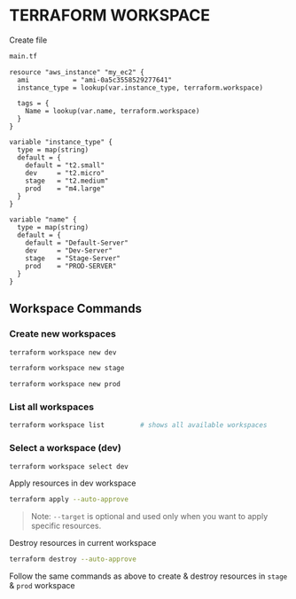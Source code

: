 # TERRAFORM WORKSPACE

Create file
```sh
main.tf
```

```hcl
resource "aws_instance" "my_ec2" {
  ami           = "ami-0a5c3558529277641"
  instance_type = lookup(var.instance_type, terraform.workspace)

  tags = {
    Name = lookup(var.name, terraform.workspace)
  }
}

variable "instance_type" {
  type = map(string)
  default = {
    default = "t2.small"
    dev     = "t2.micro"
    stage   = "t2.medium"
    prod    = "m4.large"
  }
}

variable "name" {
  type = map(string)
  default = {
    default = "Default-Server"
    dev     = "Dev-Server"
    stage   = "Stage-Server"
    prod    = "PROD-SERVER"
  }
}
```

## Workspace Commands

### Create new workspaces

```sh
terraform workspace new dev
```
```sh
terraform workspace new stage
```
```sh
terraform workspace new prod
```

### List all workspaces

```sh
terraform workspace list         # shows all available workspaces
```

### Select a workspace (dev)

```sh
terraform workspace select dev  
```

Apply resources in dev workspace

```sh
terraform apply --auto-approve
```

> Note: `--target` is optional and used only when you want to apply specific resources.

Destroy resources in current workspace

```sh
terraform destroy --auto-approve
```
Follow the same commands as above to create & destroy resources in `stage` & `prod` workspace
